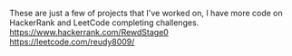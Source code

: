 These are just a few of projects that I've worked on, I have more code on HackerRank and LeetCode completing challenges.
https://www.hackerrank.com/RewdStage0
https://leetcode.com/reudy8009/

